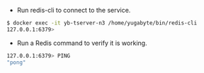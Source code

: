 
- Run redis-cli to connect to the service.

```sh
$ docker exec -it yb-tserver-n3 /home/yugabyte/bin/redis-cli
127.0.0.1:6379> 
```

- Run a Redis command to verify it is working.

```sh
127.0.0.1:6379> PING
"pong"
```
